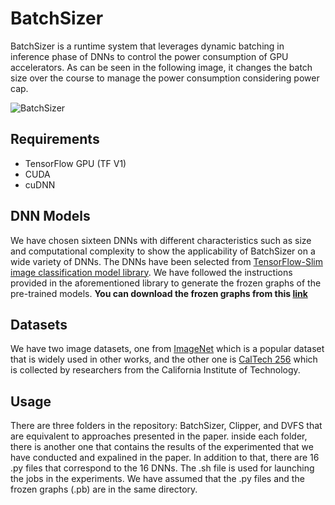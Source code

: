 # BatchSizer

BatchSizer is a runtime system that leverages dynamic batching in inference phase of DNNs to control the power consumption of GPU accelerators. As can be seen in the following image, it changes the batch size over the course to manage the power consumption considering power cap.


![BatchSizer](https://github.com/nabavinejad/BatchSizer/blob/main/test.gif)


## Requirements
* TensorFlow GPU (TF V1)
* CUDA
* cuDNN

## DNN Models
We have chosen sixteen DNNs with different characteristics such as size and computational complexity to show the applicability of BatchSizer on a wide variety of DNNs. The DNNs have been selected from [TensorFlow-Slim image classification model library](https://github.com/tensorflow/models/tree/master/research/slim). We have followed the instructions provided in the aforementioned library to generate the frozen graphs of the pre-trained models. **You can download the frozen graphs from this [link](TBD)**

## Datasets
We have two image datasets, one from [ImageNet](http://www.image-net.org/) which is a popular dataset that is widely used in other works, and the other one is [CalTech 256](http://www.vision.caltech.edu/Image_Datasets/Caltech256/) which is collected by researchers from the California Institute of Technology.

## Usage

There are three folders in the repository: BatchSizer, Clipper, and DVFS that are equivalent to approaches presented in the paper. inside each folder, there is another one that contains the results of the experimented that we have conducted and expalined in the paper. In addition to that, there are 16 .py files that correspond to the 16 DNNs. The .sh file is used for launching the jobs in the experiments. We have assumed that the .py files and the frozen graphs (.pb) are in the same directory. 
